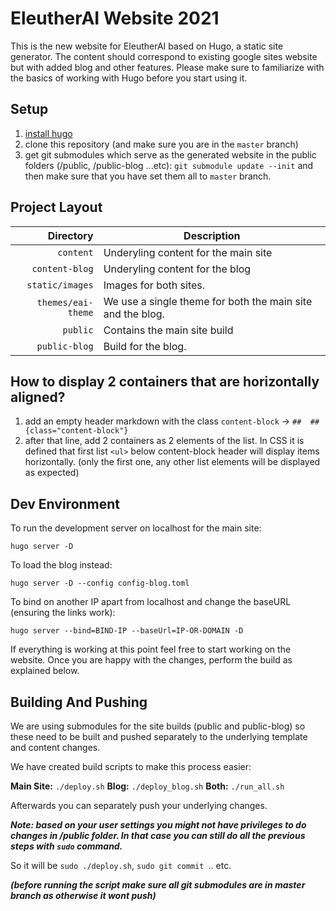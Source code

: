 # EleutherAI Website 2021

This is the new website for EleutherAI based on Hugo, a static site generator. The content should correspond to existing google sites website but with added blog and other features. Please make sure to familiarize with the basics of working with Hugo before you start using it.

## Setup
1. [install hugo](https://gohugo.io/getting-started/installing/)
2. clone this repository (and make sure you are in the `master` branch)
3. get git submodules which serve as the generated website in the public folders (/public, /public-blog ...etc): `git submodule update --init` and then make sure that you have set them all to `master` branch.

## Project Layout

| Directory      | Description |
| -----------: | ----------- |
| `content` | Underyling content for the main site|
| `content-blog` | Underyling content for the blog |
| `static/images` | Images for both sites. |
| `themes/eai-theme` | We use a single theme for both the main site and the blog. | 
| `public` | Contains the main site build | 
| `public-blog` | Build for the blog.| 

## How to display 2 containers that are horizontally aligned?

1. add an empty header markdown with the class `content-block` -> `##  ## {class="content-block"}`
2. after that line, add 2 containers as 2 elements of the list. In CSS it is defined that first list `<ul>` below content-block header will display items horizontally. (only the first one, any other list elements will be displayed as expected)

## Dev Environment

To run the development server on localhost for the main site:

`hugo server -D`

To load the blog instead:

`hugo server -D --config config-blog.toml`

To bind on another IP apart from localhost and change the baseURL (ensuring the links work):

`hugo server --bind=BIND-IP --baseUrl=IP-OR-DOMAIN -D`

If everything is working at this point feel free to start working on the website. Once you are happy with the changes, perform the build as explained below.

## Building And Pushing

We are using submodules for the site builds (public and public-blog) so these need to be built and pushed separately to the underlying template and content changes.

We have created build scripts to make this process easier:

**Main Site:** `./deploy.sh` 
**Blog:** `./deploy_blog.sh` 
**Both:** `./run_all.sh` 

Afterwards you can separately push your underlying changes.

***Note: based on your user settings you might not have privileges to do changes in /public folder. In that case you can still do all the previous steps with `sudo` command.***

So it will be `sudo ./deploy.sh`, `sudo git commit `.. etc.

***(before running the script make sure all git submodules are in master branch as otherwise it wont push)***




